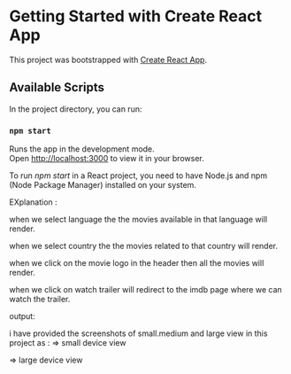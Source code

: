# Getting Started with Create React App

This project was bootstrapped with [Create React App](https://github.com/facebook/create-react-app).

## Available Scripts

In the project directory, you can run:

### `npm start`

Runs the app in the development mode.\
Open [http://localhost:3000](http://localhost:3000) to view it in your browser.


To run *npm start* in a React project, you need to have Node.js and npm (Node Package Manager) installed on your system. 

EXplanation :

when we select language the the movies available in that language will render.

when we select country the the movies related to that country will render.

when we click on the movie logo in the header then all the movies will render.

when we click on watch trailer will redirect to the imdb page where we can watch the trailer.



output:

i have provided the screenshots of small.medium and large view in this project as :
=> small device view

=> large device view

